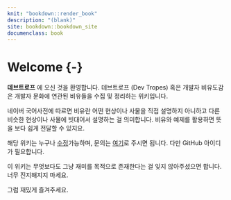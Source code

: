 ```yaml
---
knit: "bookdown::render_book"
description: "(blank)"
site: bookdown::bookdown_site
documenclass: book
---
```

# Welcome {-}
__데브트로프__ 에 오신 것을 환영합니다. 데브트로프 (Dev Tropes) 혹은 개발자 비유도감은 개발자 문화에 연관된 비유들을 수집 및 정리하는 위키입니다.

네이버 국어사전에 따르면 비유란 어떤 현상이나 사물을 직접 설명하지 아니하고 다른 비슷한 현상이나 사물에 빗대어서 설명하는 걸 의미합니다. 비유와 예제를 활용하면 뜻을 보다 쉽게 전달할 수 있지요.

해당 위키는 누구나 [수정](https://github.com/zedoul/devtropes/edit/master/index.Rmd)가능하며, 문의는 [여기](https://github.com/zedoul/devtropes/issues/new)로 주시면 됩니다. 다만 GitHub 아이디가 필요합니다.

이 위키는 무엇보다도 그냥 재미를 목적으로 존재한다는 걸 잊지 않아주셨으면 합니다. 너무 진지해지지 마세요.

그럼 재밌게 즐겨주세요.
